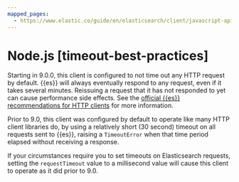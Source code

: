 ```yaml
---
mapped_pages:
  - https://www.elastic.co/guide/en/elasticsearch/client/javascript-api/current/timeout-best-practices.html
---
```


# Node.js [timeout-best-practices]

Starting in 9.0.0, this client is configured to not time out any HTTP request by default. {{es}} will always eventually respond to any request, even if it takes several minutes. Reissuing a request that it has not responded to yet can cause performance side effects. See the [official {{es}} recommendations for HTTP clients](https://www.elastic.co/guide/en/elasticsearch/reference/current/modules-network.html#_http_client_configuration) for more information.

Prior to 9.0, this client was configured by default to operate like many HTTP client libraries do, by using a relatively short (30 second) timeout on all requests sent to {{es}}, raising a `TimeoutError` when that time period elapsed without receiving a response.

If your circumstances require you to set timeouts on Elasticsearch requests, setting the `requestTimeout` value to a millisecond value will cause this client to operate as it did prior to 9.0.

